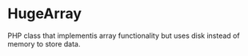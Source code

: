# HugeArray
PHP class that implementis array functionality but uses disk instead of memory to store data.
